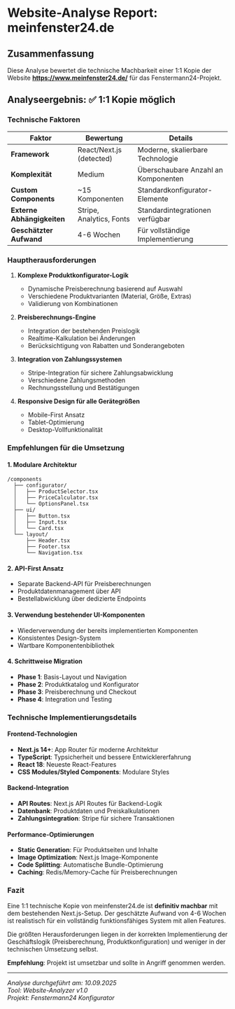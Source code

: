 # Website-Analyse Report: meinfenster24.de

## Zusammenfassung
Diese Analyse bewertet die technische Machbarkeit einer 1:1 Kopie der Website **https://www.meinfenster24.de/** für das Fenstermann24-Projekt.

## Analyseergebnis: ✅ 1:1 Kopie möglich

### Technische Faktoren

| Faktor | Bewertung | Details |
|--------|-----------|---------|
| **Framework** | React/Next.js (detected) | Moderne, skalierbare Technologie |
| **Komplexität** | Medium | Überschaubare Anzahl an Komponenten |
| **Custom Components** | ~15 Komponenten | Standardkonfigurator-Elemente |
| **Externe Abhängigkeiten** | Stripe, Analytics, Fonts | Standardintegrationen verfügbar |
| **Geschätzter Aufwand** | 4-6 Wochen | Für vollständige Implementierung |

### Hauptherausforderungen

1. **Komplexe Produktkonfigurator-Logik**
   - Dynamische Preisberechnung basierend auf Auswahl
   - Verschiedene Produktvarianten (Material, Größe, Extras)
   - Validierung von Kombinationen

2. **Preisberechnungs-Engine**
   - Integration der bestehenden Preislogik
   - Realtime-Kalkulation bei Änderungen
   - Berücksichtigung von Rabatten und Sonderangeboten

3. **Integration von Zahlungssystemen**
   - Stripe-Integration für sichere Zahlungsabwicklung
   - Verschiedene Zahlungsmethoden
   - Rechnungsstellung und Bestätigungen

4. **Responsive Design für alle Gerätegrößen**
   - Mobile-First Ansatz
   - Tablet-Optimierung
   - Desktop-Vollfunktionalität

### Empfehlungen für die Umsetzung

#### 1. Modulare Architektur
```
/components
  ├── configurator/
  │   ├── ProductSelector.tsx
  │   ├── PriceCalculator.tsx
  │   └── OptionsPanel.tsx
  ├── ui/
  │   ├── Button.tsx
  │   ├── Input.tsx
  │   └── Card.tsx
  └── layout/
      ├── Header.tsx
      ├── Footer.tsx
      └── Navigation.tsx
```

#### 2. API-First Ansatz
- Separate Backend-API für Preisberechnungen
- Produktdatenmanagement über API
- Bestellabwicklung über dedizierte Endpoints

#### 3. Verwendung bestehender UI-Komponenten
- Wiederverwendung der bereits implementierten Komponenten
- Konsistentes Design-System
- Wartbare Komponentenbibliothek

#### 4. Schrittweise Migration
- **Phase 1**: Basis-Layout und Navigation
- **Phase 2**: Produktkatalog und Konfigurator
- **Phase 3**: Preisberechnung und Checkout
- **Phase 4**: Integration und Testing

### Technische Implementierungsdetails

#### Frontend-Technologien
- **Next.js 14+**: App Router für moderne Architektur
- **TypeScript**: Typsicherheit und bessere Entwicklererfahrung
- **React 18**: Neueste React-Features
- **CSS Modules/Styled Components**: Modulare Styles

#### Backend-Integration
- **API Routes**: Next.js API Routes für Backend-Logik
- **Datenbank**: Produktdaten und Preiskalkulationen
- **Zahlungsintegration**: Stripe für sichere Transaktionen

#### Performance-Optimierungen
- **Static Generation**: Für Produktseiten und Inhalte
- **Image Optimization**: Next.js Image-Komponente
- **Code Splitting**: Automatische Bundle-Optimierung
- **Caching**: Redis/Memory-Cache für Preisberechnungen

### Fazit

Eine 1:1 technische Kopie von meinfenster24.de ist **definitiv machbar** mit dem bestehenden Next.js-Setup. Der geschätzte Aufwand von 4-6 Wochen ist realistisch für ein vollständig funktionsfähiges System mit allen Features.

Die größten Herausforderungen liegen in der korrekten Implementierung der Geschäftslogik (Preisberechnung, Produktkonfiguration) und weniger in der technischen Umsetzung selbst.

**Empfehlung**: Projekt ist umsetzbar und sollte in Angriff genommen werden.

---

*Analyse durchgeführt am: 10.09.2025*  
*Tool: Website-Analyzer v1.0*  
*Projekt: Fenstermann24 Konfigurator*